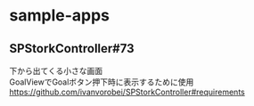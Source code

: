 # sample-apps

## SPStorkController#73
下から出てくる小さな画面  
GoalViewでGoalボタン押下時に表示するために使用  
https://github.com/ivanvorobei/SPStorkController#requirements
